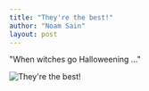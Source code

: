 ```yaml
---
title: "They're the best!"
author: "Noam Sain"
layout: post
---
```


"When witches go Halloweening ..."

![They're the best!](https://2.bp.blogspot.com/_8aN4krk1nsk/Su8iXM_4lgI/AAAAAAAAARw/6SU9ZTQH7Pw/s1600/Halloween.jpg "They're the best!")
